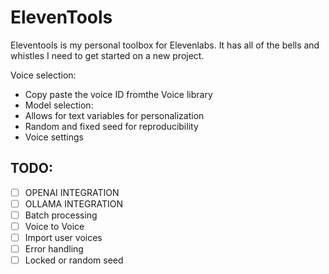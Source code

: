 # ElevenTools
Eleventools is my personal toolbox for Elevenlabs. It has all of the bells and whistles I need to get started on a new project. 

Voice selection:
- Copy paste the voice ID fromthe Voice library
- Model selection:
- Allows for text variables for personalization
- Random and fixed seed for reproducibility
- Voice settings

## TODO:
- [ ] OPENAI INTEGRATION
- [ ] OLLAMA INTEGRATION
- [ ] Batch processing
- [ ] Voice to Voice
- [ ] Import user voices
- [ ] Error handling
- [ ] Locked or random seed
